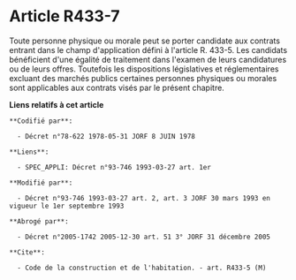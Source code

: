 # Article R433-7

Toute personne physique ou morale peut se porter candidate aux contrats entrant dans le champ d'application défini à
l'article R. 433-5. Les candidats bénéficient d'une égalité de traitement dans l'examen de leurs candidatures ou de leurs
offres. Toutefois les dispositions législatives et réglementaires excluant des marchés publics certaines personnes physiques
ou morales sont applicables aux contrats visés par le présent chapitre.

**Liens relatifs à cet article**

	**Codifié par**:

	  - Décret n°78-622 1978-05-31 JORF 8 JUIN 1978

	**Liens**:

	  - SPEC_APPLI: Décret n°93-746 1993-03-27 art. 1er

	**Modifié par**:

	  - Décret n°93-746 1993-03-27 art. 2, art. 3 JORF 30 mars 1993 en vigueur le 1er septembre 1993

	**Abrogé par**:

	  - Décret n°2005-1742 2005-12-30 art. 51 3° JORF 31 décembre 2005

	**Cite**:

	  - Code de la construction et de l'habitation. - art. R433-5 (M)
